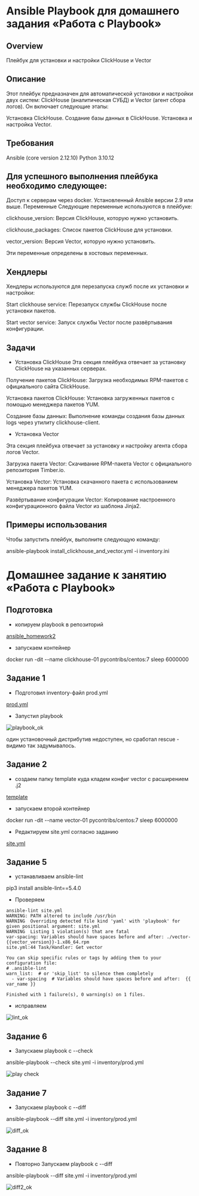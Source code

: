 # Ansible Playbook для домашнего задания «Работа с Playbook»

## Overview

Плейбук для установки и настройки ClickHouse и Vector

## Описание

Этот плейбук предназначен для автоматической установки и настройки двух систем: ClickHouse (аналитическая СУБД) и Vector (агент сбора логов). Он включает следующие этапы:

Установка ClickHouse.
Создание базы данных в ClickHouse.
Установка и настройка Vector.
## Требования

Ansible (core version 2.12.10)
Python 3.10.12

## Для успешного выполнения плейбука необходимо следующее:

Доступ к серверам через docker.
Установленный Ansible версии 2.9 или выше.
Переменные
Следующие переменные используются в плейбуке:

clickhouse_version: Версия ClickHouse, которую нужно установить.

clickhouse_packages: Список пакетов ClickHouse для установки.

vector_version: Версия Vector, которую нужно установить.

Эти переменные определены в хостовых переменных.

## Хендлеры
Хендлеры используются для перезапуска служб после их установки и настройки:

Start clickhouse service: Перезапуск службы ClickHouse после установки пакетов.

Start vector service: Запуск службы Vector после развёртывания конфигурации.

## Задачи

* Установка ClickHouse
Эта секция плейбука отвечает за установку ClickHouse на указанных серверах.

Получение пакетов ClickHouse: Загрузка необходимых RPM-пакетов с официального сайта ClickHouse.

Установка пакетов ClickHouse: Установка загруженных пакетов с помощью менеджера пакетов YUM.

Создание базы данных: Выполнение команды создания базы данных logs через утилиту clickhouse-client.

* Установка Vector

Эта секция плейбука отвечает за установку и настройку агента сбора логов Vector.

Загрузка пакета Vector: Скачивание RPM-пакета Vector с официального репозитория Timber.io.

Установка Vector: Установка скачанного пакета с использованием менеджера пакетов YUM.

Развёртывание конфигурации Vector: Копирование настроенного конфигурационного файла Vector из шаблона Jinja2.


## Примеры использования

Чтобы запустить плейбук, выполните следующую команду:

ansible-playbook install_clickhouse_and_vector.yml -i inventory.ini


# Домашнее задание к занятию «Работа с Playbook»

## Подготовка
* копируем playbook в репозиторий

[ansible_homework2](https://github.com/A-Tagir/neto_ansible/tree/main/02)

* запускаем контейнер
  
docker run -dit --name clickhouse-01 pycontribs/centos:7 sleep 6000000

## Задание 1

* Подготовил inventory-файл prod.yml

[prod.yml](https://github.com/A-Tagir/neto_ansible/blob/main/02/inventory/prod.yml)

* Запустил playbook

![playbook_ok](https://github.com/A-Tagir/neto_ansible/blob/main/02/AnsiHomework2_1.png)

один установочный дистрибутив недоступен, но сработал rescue - видимо так задумывалось.

## Задание 2

* создаем папку template куда кладем конфиг vector с расширением .j2

[template](https://github.com/A-Tagir/neto_ansible/blob/main/02/template/config.yml.j2)

* запускаем второй контейнер

docker run -dit --name vector-01 pycontribs/centos:7 sleep 6000000

* Редактируем site.yml согласно заданию

[site.yml](https://github.com/A-Tagir/neto_ansible/blob/main/02/site.yml)

## Задание 5

* устанавливаем ansible-lint

pip3 install ansible-lint==5.4.0

* Проверяем 
```
ansible-lint site.yml
WARNING: PATH altered to include /usr/bin
WARNING  Overriding detected file kind 'yaml' with 'playbook' for given positional argument: site.yml
WARNING  Listing 1 violation(s) that are fatal
var-spacing: Variables should have spaces before and after: ./vector-{{vector_version}}-1.x86_64.rpm
site.yml:44 Task/Handler: Get vector

You can skip specific rules or tags by adding them to your configuration file:
# .ansible-lint
warn_list:  # or 'skip_list' to silence them completely
  - var-spacing  # Variables should have spaces before and after:  {{ var_name }}

Finished with 1 failure(s), 0 warning(s) on 1 files.
```
* исправляем

![lint_ok](https://github.com/A-Tagir/neto_ansible/blob/main/02/AnsiHomework2_2_lint_ok.png)

## Задание 6

* Запускаем playbook c --check

ansible-playbook --check site.yml -i inventory/prod.yml


![play check](https://github.com/A-Tagir/neto_ansible/blob/main/02/AnsiHomework2_6_check_ok.png)

## Задание 7

* Запускаем playbook c --diff

ansible-playbook --diff site.yml -i inventory/prod.yml

![diff_ok](https://github.com/A-Tagir/neto_ansible/blob/main/02/AnsiHomework2_6_diff_ok.png)

## Задание 8

* Повторно Запускаем playbook c --diff

ansible-playbook --diff site.yml -i inventory/prod.yml

![diff2_ok](https://github.com/A-Tagir/neto_ansible/blob/main/02/AnsiHomework2_6_diff2_ok.png)




